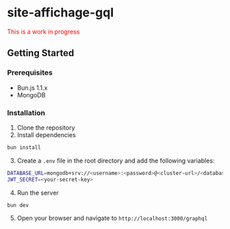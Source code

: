 # site-affichage-gql

<p style='color: red;'>This is a work in progress</p>

## Getting Started

### Prerequisites

- Bun.js 1.1.x
- MongoDB

### Installation

1. Clone the repository
2. Install dependencies

```bash
bun install
```

3. Create a `.env` file in the root directory and add the following variables:

```bash
DATABASE_URL=mongodb+srv://<username>:<password>@<cluster-url>/<database-name>?retryWrites=true&w=majority
JWT_SECRET=<your-secret-key>
```

4. Run the server

```bash
bun dev
```

5. Open your browser and navigate to `http://localhost:3000/graphql`
